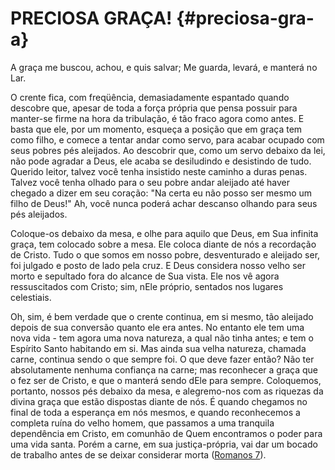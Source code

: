 # PRECIOSA GRAÇA! {#preciosa-gra-a}

A graça me buscou, achou, e quis salvar; Me guarda, levará, e manterá no Lar.

O crente fica, com freqüência, demasiadamente espantado quando descobre que, apesar de toda a força própria que pensa possuir para manter-se firme na hora da tribulação, é tão fraco agora como antes. E basta que ele, por um momento, esqueça a posição que em graça tem como filho, e comece a tentar andar como servo, para acabar ocupado com seus pobres pés aleijados. Ao descobrir que, como um servo debaixo da lei, não pode agradar a Deus, ele acaba se desiludindo e desistindo de tudo. Querido leitor, talvez você tenha insistido neste caminho a duras penas. Talvez você tenha olhado para o seu pobre andar aleijado até haver chegado a dizer em seu coração: &quot;Na certa eu não posso ser mesmo um filho de Deus!&quot; Ah, você nunca poderá achar descanso olhando para seus pés aleijados.

Coloque-os debaixo da mesa, e olhe para aquilo que Deus, em Sua infinita graça, tem colocado sobre a mesa. Ele coloca diante de nós a recordação de Cristo. Tudo o que somos em nosso pobre, desventurado e aleijado ser, foi julgado e posto de lado pela cruz. E Deus considera nosso velho ser morto e sepultado fora do alcance de Sua vista. Ele nos vê agora ressuscitados com Cristo; sim, nEle próprio, sentados nos lugares celestiais.

Oh, sim, é bem verdade que o crente continua, em si mesmo, tão aleijado depois de sua conversão quanto ele era antes. No entanto ele tem uma nova vida - tem agora uma nova natureza, a qual não tinha antes; e tem o Espírito Santo habitando em si. Mas ainda sua velha natureza, chamada carne, continua sendo o que sempre foi. O que deve fazer então? Não ter absolutamente nenhuma confiança na carne; mas reconhecer a graça que o fez ser de Cristo, e que o manterá sendo dEle para sempre. Coloquemos, portanto, nossos pés debaixo da mesa, e alegremo-nos com as riquezas da divina graça que estão dispostas diante de nós. É quando chegamos no final de toda a esperança em nós mesmos, e quando reconhecemos a completa ruína do velho homem, que passamos a uma tranquila dependência em Cristo, em comunhão de Quem encontramos o poder para uma vida santa. Porém a carne, em sua justiça-própria, vai dar um bocado de trabalho antes de se deixar considerar morta ([Romanos 7](http://bibliaonline.com.br/acf/rm/7)).
